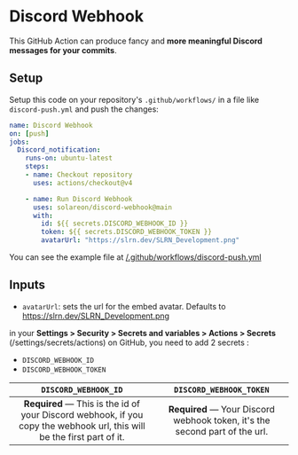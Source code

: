 # Discord Webhook
This GitHub Action can produce fancy and **more meaningful Discord messages for your commits**.

## Setup
Setup this code on your repository's `.github/workflows/` in a file like `discord-push.yml` and push the changes:

```yml
name: Discord Webhook
on: [push]
jobs:
  Discord_notification:
    runs-on: ubuntu-latest
    steps:
    - name: Checkout repository
      uses: actions/checkout@v4

    - name: Run Discord Webhook
      uses: solareon/discord-webhook@main
      with:
        id: ${{ secrets.DISCORD_WEBHOOK_ID }}
        token: ${{ secrets.DISCORD_WEBHOOK_TOKEN }}
        avatarUrl: "https://slrn.dev/SLRN_Development.png"

```

You can see the example file at [/.github/workflows/discord-push.yml](/.github/workflows/discord-push.yml)
## Inputs
- `avatarUrl`: sets the url for the embed avatar. Defaults to https://slrn.dev/SLRN_Development.png

in your **Settings > Security > Secrets and variables > Actions > Secrets** (/settings/secrets/actions) on GitHub, you need to add 2 secrets :
- `DISCORD_WEBHOOK_ID`
- `DISCORD_WEBHOOK_TOKEN`


|                                                  `DISCORD_WEBHOOK_ID`                                                  |                           `DISCORD_WEBHOOK_TOKEN`                           |
|:----------------------------------------------------------------------------------------------------------------------:|:---------------------------------------------------------------------------:|
| **Required** — This is the id of your Discord webhook, if you copy the webhook url, this will be the first part of it. | **Required** — Your Discord webhook token, it's the second part of the url. |
